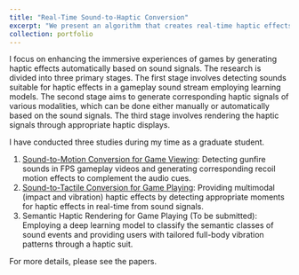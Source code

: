 ```yaml
---
title: "Real-Time Sound-to-Haptic Conversion"
excerpt: "We present an algorithm that creates real-time haptic effects from sound signals, tailored for enhancing user experiences in video games. <br/><img src='/images/teaser1.png'>"
collection: portfolio
---
```


I focus on enhancing the immersive experiences of games by generating haptic effects automatically based on sound signals.
The research is divided into three primary stages.
The first stage involves detecting sounds suitable for haptic effects in a gameplay sound stream employing learning models.
The second stage aims to generate corresponding haptic signals of various modalities, which can be done either manually or automatically based on the sound signals.
The third stage involves rendering the haptic signals through appropriate haptic displays.   

I have conducted three studies during my time as a graduate student.   
1. [Sound-to-Motion Conversion for Game Viewing](/publication/2021-05-07-Improving)\: Detecting gunfire sounds in FPS gameplay videos and generating corresponding recoil motion effects to complement the audio cues.
2. [Sound-to-Tactile Conversion for Game Playing](/publication/2023-04-19-Generating)\: Providing multimodal (impact and vibration) haptic effects by detecting appropriate moments for haptic effects in real-time from sound signals.
3. Semantic Haptic Rendering for Game Playing (To be submitted)\: Employing a deep learning model to classify the semantic classes of sound events and providing users with tailored full-body vibration patterns through a haptic suit.   

For more details, please see the papers.
